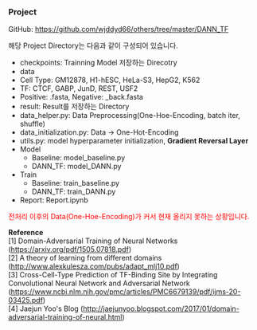 ### Project
GitHub: https://github.com/wjddyd66/others/tree/master/DANN_TF

해당 Project Directory는 다음과 같이 구성되어 있습니다.
- checkpoints: Trainning Model 저장하는 Direcotry
- data
 - Cell Type: GM12878, H1-hESC, HeLa-S3, HepG2, K562
 - TF: CTCF, GABP, JunD, REST, USF2
 - Positive: .fasta, Negative: _back.fasta
- result: Result를 저장하는 Directory
- data_helper.py: Data Preprocessing(One-Hoe-Encoding, batch iter, shuffle)
- data_initialization.py: Data -> One-Hot-Encoding
- utils.py: model hyperparameter initialization, **Gradient Reversal Layer**
- Model
  - Baseline: model_baseline.py
  - DANN_TF: model_DANN.py
- Train
  - Baseline: train_baseline.py
  - DANN_TF: train_DANN.py
- Report: Report.ipynb

<span style="color:red;">전처리 이후의 Data(One-Hoe-Encoding)가 커서 현재 올리지 못하는 상황입니다.</span>

**Reference**  
[1] Domain-Adversarial Training of Neural Networks (https://arxiv.org/pdf/1505.07818.pdf)  
[2] A theory of learning from different domains (http://www.alexkulesza.com/pubs/adapt_mlj10.pdf)  
[3] Cross-Cell-Type Prediction of TF-Binding Site by Integrating Convolutional Neural Network and Adversarial Network (https://www.ncbi.nlm.nih.gov/pmc/articles/PMC6679139/pdf/ijms-20-03425.pdf)  
[4] Jaejun Yoo's Blog (http://jaejunyoo.blogspot.com/2017/01/domain-adversarial-training-of-neural.html)
